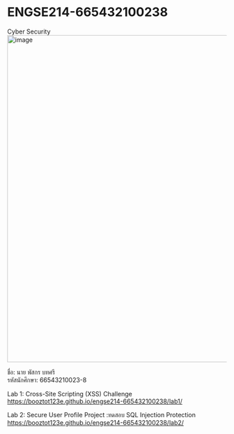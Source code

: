 # ENGSE214-665432100238

 Cyber Security
<img width="1500" height="750" alt="image" src="https://github.com/user-attachments/assets/8e420941-402a-47cf-9abd-ba2707573355" />

ชื่อ: นาย พัสกร บทศรี  
รหัสนักศึกษา: 66543210023-8  

Lab 1: Cross-Site Scripting (XSS) Challenge
https://booztot123e.github.io/engse214-665432100238/lab1/

Lab 2: Secure User Profile Project :ทดสอบ SQL Injection Protection
https://booztot123e.github.io/engse214-665432100238/lab2/
